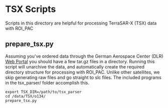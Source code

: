 # TSX Scripts

Scripts in this directory are helpful for processing TerraSAR-X (TSX) data with ROI_PAC

## prepare_tsx.py
Assuming you've ordered data through the German Aerospace Center (DLR) [Web Portal](https://centaurus.caf.dlr.de:8443/eoweb-ng/template/default/welcome/entryPage.vm) you should have a few tar.gz files in a directory. Running this script will unarchive the data, and automatically create the required directory structure for processing with ROI_PAC. Unlike other satellites, we skip generating raw files and go straight to slc files. The included programs in the tsx_parser/ folder accomplish this.

```
export TSX_DIR=/path/to/tsx_parser
cd /data/TSX/o134/
prepare_tsx.py
```
